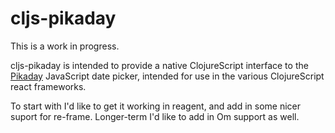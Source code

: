 # cljs-pikaday

This is a work in progress.

cljs-pikaday is intended to provide a native ClojureScript interface to the 
[Pikaday](https://github.com/dbushell/Pikaday) JavaScript date picker, intended 
for use in the various ClojureScript react frameworks.

To start with I'd like to get it working in reagent, and add in some nicer 
suport for re-frame. Longer-term I'd like to add in Om support as well.
